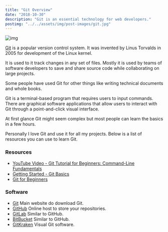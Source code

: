 ```yaml
---
title: "Git Overview"
date: "2018-10-30"
description: "Git is an essential technology for web developers."
postimg: "../../assets/img/post-images/git.jpg"
---
```

![img](../../assets/img/post-images/git.jpg)

[Git](https://en.wikipedia.org/wiki/Git) is a popular version control system. It was invented by Linus Torvalds in 2005 for development of the Linux kernel.

It is used to it track changes in any set of files. Mostly it is used by teams of software developers to save and share source code while collaborating on large projects.

Some people have used Git for other things like writing technical documents and whole books.

Git is a terminal-based program that requires users to input commands. There are graphical software applications that allow users to interact with Git through a point-and-click visual interface.

At first glance Git might seem complex but most people can learn the basics in a few hours.

Personally I love Git and use it for all my projects. Below is a list of resources you can use to learn Git.

### Resources
- [YouTube Video - Git Tutorial for Beginners: Command-Line Fundamentals](https://www.youtube.com/watch?v=HVsySz-h9r4)
- [Getting Started - Git Basics](https://git-scm.com/book/en/v1/Getting-Started-Git-Basics)
- [Git for Beginners](https://www.sitepoint.com/git-for-beginners/)

### Software
- [Git](https://git-scm.com/) Main website do download Git.
- [GitHub](https://github.com/) Online host to store your repositories.
- [GitLab](https://about.gitlab.com/) Similar to GitHub.
- [BitBucket](https://bitbucket.org/) Similar to GitHub.
- [GitKraken](https://www.gitkraken.com/) Visual Git software.
